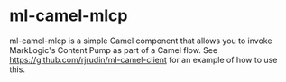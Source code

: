 # ml-camel-mlcp

ml-camel-mlcp is a simple Camel component that allows you to invoke MarkLogic's Content Pump as part of a Camel flow. See https://github.com/rjrudin/ml-camel-client for an example of how to use this. 
